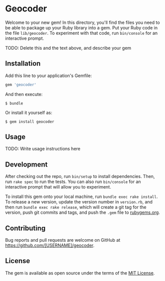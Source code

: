 # Geocoder

Welcome to your new gem! In this directory, you'll find the files you need to be able to package up your Ruby library into a gem. Put your Ruby code in the file `lib/geocoder`. To experiment with that code, run `bin/console` for an interactive prompt.

TODO: Delete this and the text above, and describe your gem

## Installation

Add this line to your application's Gemfile:

```ruby
gem 'geocoder'
```

And then execute:

    $ bundle

Or install it yourself as:

    $ gem install geocoder

## Usage

TODO: Write usage instructions here

## Development

After checking out the repo, run `bin/setup` to install dependencies. Then, run `rake spec` to run the tests. You can also run `bin/console` for an interactive prompt that will allow you to experiment.

To install this gem onto your local machine, run `bundle exec rake install`. To release a new version, update the version number in `version.rb`, and then run `bundle exec rake release`, which will create a git tag for the version, push git commits and tags, and push the `.gem` file to [rubygems.org](https://rubygems.org).

## Contributing

Bug reports and pull requests are welcome on GitHub at https://github.com/[USERNAME]/geocoder.

## License

The gem is available as open source under the terms of the [MIT License](https://opensource.org/licenses/MIT).

